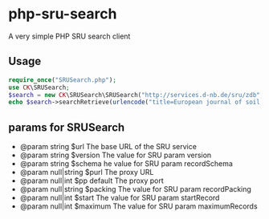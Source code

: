 # php-sru-search

A very simple PHP SRU search client

## Usage

```php
require_once("SRUSearch.php");
use CK\SRUSearch;
$search = new CK\SRUSearch\SRUSearch("http://services.d-nb.de/sru/zdb","1.1","MARC21-xml","http://my.http-proxy.de",3333,null,1,10);
echo $search->searchRetrieve(urlencode("title=European journal of soil biology"));
```

## params for SRUSearch
* @param string $url The base URL of the SRU service
* @param string $version The value for SRU param version
* @param string $schema he value for SRU param recordSchema
* @param null|string $purl The proxy URL
* @param null|int $pp default The proxy port
* @param null|string $packing The value for SRU param recordPacking
* @param null|int $start The value for SRU param startRecord
* @param null|int $maximum The value for SRU param maximumRecords
